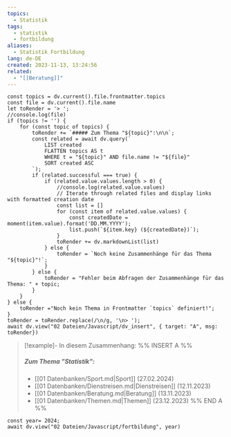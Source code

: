 ```yaml
---
topics:
  - Statistik
tags:
  - statistik
  - fortbildung
aliases:
  - Statistik Fortbildung
lang: de-DE
created: 2023-11-13, 13:24:56
related:
  - "[[Beratung]]"
---
```


```dataviewjs
const topics = dv.current().file.frontmatter.topics
const file = dv.current().file.name
let toRender = '> ';
//console.log(file)
if (topics != '') {
	for (const topic of topics) {
		toRender += `##### Zum Thema "${topic}":\n\n`;
		const related = await dv.query(` 
			LIST created
			FLATTEN topics AS t
			WHERE t = "${topic}" AND file.name != "${file}"
			SORT created ASC
		`);
		if (related.successful === true) {
			if (related.value.values.length > 0) {
				//console.log(related.value.values)
				// Iterate through related files and display links with formatted creation date
				const list = []
                for (const item of related.value.values) {
                    const createdDate = moment(item.value).format('DD.MM.YYYY');
                    list.push(`${item.key} (${createdDate})`);
				}
				toRender += dv.markdownList(list)			
			} else {
				toRender = `Noch keine Zusammenhänge für das Thema "${topic}"!`;
			}
		} else {
			toRender = "Fehler beim Abfragen der Zusammenhänge für das Thema: " + topic;
		}
	}
} else {
	toRender ="Noch kein Thema in Frontmatter `topics` definiert!";
}
toRender = toRender.replace(/\n/g, '\n> ');
await dv.view("02 Dateien/Javascript/dv_insert", { target: "A", msg: toRender})
```
> [!example]- In diesem Zusammenhang:
> %% INSERT A %%
> ##### Zum Thema "Statistik":
> 
> - [[01 Datenbanken/Sport.md|Sport]] (27.02.2024)
> - [[01 Datenbanken/Dienstreisen.md|Dienstreisen]] (12.11.2023)
> - [[01 Datenbanken/Beratung.md|Beratung]] (13.11.2023)
> - [[01 Datenbanken/Themen.md|Themen]] (23.12.2023)
> %% END A %%

```dataviewjs
const year= 2024;
await dv.view("02 Dateien/Javascript/fortbildung", year)
```
